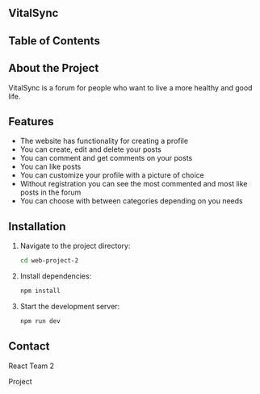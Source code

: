 ## VitalSync

## Table of Contents


## About the Project

VitalSync is a forum for people who want to live a more healthy and good life.

## Features

- The website has functionality for creating a profile
- You can create, edit and delete your posts
- You can comment and get comments on your posts
- You can like posts
- You can customize your profile with a picture of choice
- Without registration you can see the most commented and most like posts in the forum
- You can choose with between categories depending on you needs


## Installation

1. Navigate to the project directory:

    ```bash
    cd web-project-2
    ```

2. Install dependencies:

    ```bash
    npm install
    ```

3. Start the development server:

    ```bash
    npm run dev
    ```


## Contact

React Team 2

Project